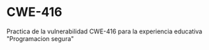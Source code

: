 # CWE-416
Practica de la vulnerabilidad CWE-416 para la experiencia educativa "Programacion segura"
